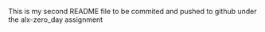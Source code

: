 This is my second README file to be commited and pushed to github under the alx-zero_day assignment
